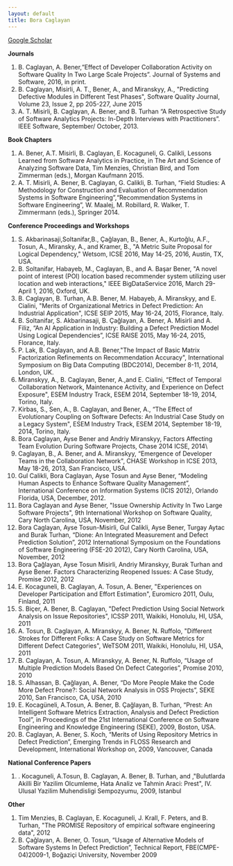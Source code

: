 ```yaml
---
layout: default
title: Bora Caglayan
---
```


[Google Scholar](https://scholar.google.com/citations?user=ANZg0hsAAAAJ&hl=en)

**Journals** 

 1. B. Caglayan,  A. Bener,“Effect of Developer Collaboration Activity on Software Quality In Two Large Scale Projects”. Journal of Systems and Software, 2016, in print.
 2. B. Caglayan, Misirli, A. T., Bener, A., and Miranskyy, A., "Predicting Defective Modules in Different Test Phases", Software Quality Journal, Volume 23, Issue 2, pp 205-227, June 2015
 3. A. T. Misirli, B. Caglayan, A. Bener, and B. Turhan “A Retrospective Study of Software Analytics Projects: In-Depth Interviews with Practitioners”. IEEE Software, September/ October, 2013.
  

**Book Chapters**

 1. A. Bener, A.T. Misirli, B. Caglayan, E. Kocaguneli, G. Calikli, Lessons Learned from Software Analytics in Practice, in The Art and Science of Analyzing Software Data, Tim Menzies, Christian Bird, and Tom Zimmerman (eds.), Morgan Kaufmann 2015.
 2. A. T. Misirli, A. Bener, B. Caglayan, G. Calikli, B. Turhan, “Field Studies: A Methodology for Construction and Evaluation of Recommendation Systems in Software Engineering”,“Recommendation Systems in Software Engineering”, W. Maalej, M. Robillard, R. Walker, T. Zimmermann (eds.), Springer 2014.


**Conference Proceedings and Workshops**
 1. S. Akbarinasaji,Soltanifar,B., Çağlayan, B., Bener, A., Kurtoğlu, A.F., Tosun, A., Miransky, A., and Kramer, B., "A Metric Suite Proposal for Logical Dependency," Wetsom, ICSE 2016, May 14-25, 2016, Austin, TX, USA.
 2. B. Soltanifar, Habayeb, M., Caglayan, B., and A. Başar Bener, "A novel point of interest (POI) location based recommender system utilizing user location and web interactions," IEEE BigDataService 2016, March 29-April 1, 2016, Oxford, UK.
 3. B. Caglayan, B. Turhan, A.B. Bener, M. Habayeb, A. Miranskyy, and E. Cialini, "Merits of Organizational Metrics in Defect Prediction: An Industrial Application", ICSE SEIP 2015, May 16-24, 2015, Florance, Italy.
 4. B. Soltanifar, S. Akbarinasaji, B. Çağlayan, A. Bener, A. Misirli and A. Filiz, “An AI Application in Industry: Building a Defect Prediction Model Using Logical Dependencies”, ICSE RAISE 2015, May 16-24, 2015, Florance, Italy.
 5. P. Lak, B. Caglayan, and A.B. Bener,"The Impact of Basic Matrix Factorization Refinements on Recommendation Accuracy", International Symposium on Big Data Computing (BDC2014), December 8-11, 2014, London, UK.
 6. Miranskyy, A., B. Caglayan, Bener, A.,and E. Cialini, “Effect of Temporal Collaboration Network, Maintenance Activity, and Experience on Defect Exposure", ESEM Industry Track, ESEM 2014, September 18-19, 2014, Torino, Italy.
 7. Kirbas, S., Sen, A., B. Caglayan, and Bener, A., “The Effect of Evolutionary Coupling on Software Defects: An Industrial Case Study on a Legacy System", ESEM Industry Track, ESEM 2014, September 18-19, 2014, Torino, Italy.
 8. Bora Caglayan, Ayse Bener and Andriy Miranskyy, Factors Affecting Team Evolution During Software Projects, Chase 2014 ICSE, 2014\\
 9. Caglayan, B., A. Bener, and A. Miranskyy, “Emergence of Developer Teams in the Collaboration Network", CHASE Workshop in ICSE 2013, May 18-26, 2013, San Francisco, USA.
 10. Gul Calikli, Bora Caglayan, Ayse Tosun and Ayse Bener, “Modeling Human Aspects to Enhance Software Quality Management”,  International Conference on Information Systems (ICIS 2012),  Orlando Florida, USA, December, 2012.
 11. Bora Caglayan and Ayse Bener, "Issue Ownership Activity In Two Large Software Projects", 9th International Workshop on Software Quality, Cary North Carolina, USA, November, 2012
 12. Bora Caglayan, Ayse Tosun-Misirli, Gul Calikli, Ayse Bener, Turgay Aytac and Burak Turhan, “Dione: An Integrated Measurement and Defect Prediction Solution”, 2012 International Symposium on the Foundations of Software Engineering (FSE-20 2012), Cary North Carolina, USA, November, 2012
 13. Bora Çağlayan, Ayse Tosun Misirli, Andriy Miranskyy, Burak Turhan and Ayse Bener. Factors Characterizing Reopened Issues: A Case Study, Promise 2012, 2012
 14. E. Kocaguneli, B. Caglayan, A. Tosun, A. Bener, "Experiences on Developer Participation and Effort Estimation", Euromicro 2011, Oulu, Finland, 2011
 15. S. Biçer, A. Bener, B. Caglayan, "Defect Prediction Using Social Network Analysis on Issue Repositories", ICSSP 2011, Waikiki, Honolulu, HI, USA, 2011
 16. A. Tosun, B. Caglayan, A. Miranskyy, A. Bener, N. Ruffolo, "Different Strokes for Different Folks: A Case Study on Software Metrics for Different Defect Categories", WeTSOM 2011, Waikiki, Honolulu, HI, USA, 2011
 17. B. Caglayan, A. Tosun, A. Miranskyy, A. Bener, N. Ruffolo, “Usage of Multiple Prediction Models Based On Defect Categories”, Promise 2010, 2010
 18. S. Alhassan, B. Çağlayan, A. Bener, “Do More People Make the Code More Defect Prone?: Social Network Analysis in OSS Projects”, SEKE 2010, San Francisco, CA, USA, 2010
 19. E. Kocagüneli, A.Tosun, A. Bener, B. Çağlayan, B. Turhan, “Prest: An Intelligent Software Metrics Extraction, Analysis and Defect Prediction Tool”, in Proceedings of the 21st International Conference on Software Engineering and Knowledge Engineering (SEKE), 2009, Boston, USA.
 20. B. Caglayan, A. Bener, S. Koch, “Merits of Using Repository Metrics in Defect Prediction”, Emerging Trends in FLOSS Research and Development, International Workshop on, 2009, Vancouver, Canada
 
**National Conference Papers**

 1. . Kocaguneli, A.Tosun, B. Caglayan, A. Bener, B. Turhan, and ,"Bulutlarda Akilli Bir Yazilim Olcumleme, Hata Analiz ve Tahmin Araci: Prest", IV. Ulusal Yazilim Muhendisligi Sempozyumu, 2009, Istanbul

**Other**

 1. Tim Menzies, B. Caglayan, E. Kocaguneli, J. Krall, F. Peters, and B. Turhan, "The PROMISE Repository of empirical software engineering data", 2012
 2. B. Çağlayan, A. Bener, O. Tosun, “Usage of Alternative Models of Software Systems In Defect Prediction”, Technical Report, FBE(CMPE-04)2009-1, Boğaziçi University, November 2009
 

